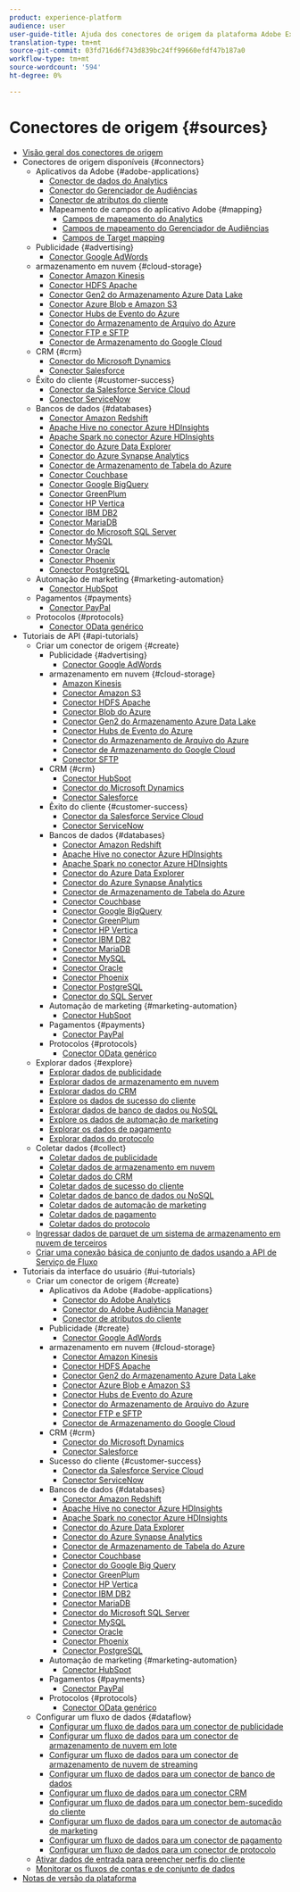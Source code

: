 ```yaml
---
product: experience-platform
audience: user
user-guide-title: Ajuda dos conectores de origem da plataforma Adobe Experience
translation-type: tm+mt
source-git-commit: 03fd716d6f743d839bc24ff99660efdf47b187a0
workflow-type: tm+mt
source-wordcount: '594'
ht-degree: 0%

---
```



# Conectores de origem {#sources}

- [Visão geral dos conectores de origem](home.md)
- Conectores de origem disponíveis {#connectors}
   - Aplicativos da Adobe {#adobe-applications}
      - [Conector de dados do Analytics](connectors/adobe-applications/analytics.md)
      - [Conector do Gerenciador de Audiências](connectors/adobe-applications/audience-manager.md)
      - [Conector de atributos do cliente](connectors/adobe-applications/customer-attributes.md)
      - Mapeamento de campos do aplicativo Adobe {#mapping}
         - [Campos de mapeamento do Analytics](connectors/adobe-applications/mapping/analytics.md)
         - [Campos de mapeamento do Gerenciador de Audiências](connectors/adobe-applications/mapping/audience-manager.md)
         - [Campos de Target mapping](connectors/adobe-applications/mapping/target.md)
   - Publicidade {#advertising}
      - [Conector Google AdWords](connectors/advertising/ads.md)
   - armazenamento em nuvem {#cloud-storage}
      - [Conector Amazon Kinesis](connectors/cloud-storage/kinesis.md)
      - [Conector HDFS Apache](connectors/cloud-storage/hdfs.md)
      - [Conector Gen2 do Armazenamento Azure Data Lake](connectors/cloud-storage/adls-gen2.md)
      - [Conector Azure Blob e Amazon S3](connectors/cloud-storage/blob-s3.md)
      - [Conector Hubs de Evento do Azure](connectors/cloud-storage/eventhub.md)
      - [Conector do Armazenamento de Arquivo do Azure](connectors/cloud-storage/azure-file-storage.md)
      - [Conector FTP e SFTP](connectors/cloud-storage/ftp-sftp.md)
      - [Conector de Armazenamento do Google Cloud](connectors/cloud-storage/google-cloud-storage.md)
   - CRM {#crm}
      - [Conector do Microsoft Dynamics](connectors/crm/ms-dynamics.md)
      - [Conector Salesforce](connectors/crm/salesforce.md)
   - Êxito do cliente {#customer-success}
      - [Conector da Salesforce Service Cloud](connectors/customer-success/salesforce-service-cloud.md)
      - [Conector ServiceNow](connectors/customer-success/servicenow.md)
   - Bancos de dados {#databases}
      - [Conector Amazon Redshift](connectors/databases/redshift.md)
      - [Apache Hive no conector Azure HDInsights](connectors/databases/hive.md)
      - [Apache Spark no conector Azure HDInsights](connectors/databases/spark.md)
      - [Conector do Azure Data Explorer](connectors/databases/data-explorer.md)
      - [Conector do Azure Synapse Analytics](connectors/databases/synapse-analytics.md)
      - [Conector de Armazenamento de Tabela do Azure](connectors/databases/ats.md)
      - [Conector Couchbase](connectors/databases/couchbase.md)
      - [Conector Google BigQuery](connectors/databases/bigquery.md)
      - [Conector GreenPlum](connectors/databases/greenplum.md)
      - [Conector HP Vertica](connectors/databases/hp-vertica.md)
      - [Conector IBM DB2](connectors/databases/ibm-db2.md)
      - [Conector MariaDB](connectors/databases/mariadb.md)
      - [Conector do Microsoft SQL Server](connectors/databases/sql-server.md)
      - [Conector MySQL](connectors/databases/mysql.md)
      - [Conector Oracle](connectors/databases/oracle.md)
      - [Conector Phoenix](connectors/databases/phoenix.md)
      - [Conector PostgreSQL](connectors/databases/postgres.md)
   - Automação de marketing {#marketing-automation}
      - [Conector HubSpot](connectors/marketing-automation/hubspot.md)
   - Pagamentos {#payments}
      - [Conector PayPal](connectors/payments/paypal.md)
   - Protocolos {#protocols}
      - [Conector OData genérico](connectors/protocols/odata.md)
- Tutoriais de API {#api-tutorials}
   - Criar um conector de origem {#create}
      - Publicidade {#advertising}
         - [Conector Google AdWords](tutorials/api/create/advertising/ads.md)
      - armazenamento em nuvem {#cloud-storage}
         - [Amazon Kinesis](tutorials/api/create/cloud-storage/kinesis.md)
         - [Conector Amazon S3](tutorials/api/create/cloud-storage/s3.md)
         - [Conector HDFS Apache](tutorials/api/create/cloud-storage/hdfs.md)
         - [Conector Blob do Azure](tutorials/api/create/cloud-storage/blob.md)
         - [Conector Gen2 do Armazenamento Azure Data Lake](tutorials/api/create/cloud-storage/adls-gen2.md)
         - [Conector Hubs de Evento do Azure](tutorials/api/create/cloud-storage/eventhub.md)
         - [Conector do Armazenamento de Arquivo do Azure](tutorials/api/create/cloud-storage/azure-file-storage.md)
         - [Conector de Armazenamento do Google Cloud](tutorials/api/create/cloud-storage/google.md)
         - [Conector SFTP](tutorials/api/create/cloud-storage/sftp.md)
      - CRM {#crm}
         - [Conector HubSpot](tutorials/api/create/crm/hubspot.md)
         - [Conector do Microsoft Dynamics](tutorials/api/create/crm/ms-dynamics.md)
         - [Conector Salesforce](tutorials/api/create/crm/salesforce.md)
      - Êxito do cliente {#customer-success}
         - [Conector da Salesforce Service Cloud](tutorials/api/create/customer-success/salesforce-service-cloud.md)
         - [Conector ServiceNow](tutorials/api/create/customer-success/servicenow.md)
      - Bancos de dados {#databases}
         - [Conector Amazon Redshift](tutorials/api/create/databases/redshift.md)
         - [Apache Hive no conector Azure HDInsights](tutorials/api/create/databases/hive.md)
         - [Apache Spark no conector Azure HDInsights](tutorials/api/create/databases/spark.md)
         - [Conector do Azure Data Explorer](tutorials/api/create/databases/data-explorer.md)
         - [Conector do Azure Synapse Analytics](tutorials/api/create/databases/synapse-analytics.md)
         - [Conector de Armazenamento de Tabela do Azure](tutorials/api/create/databases/ats.md)
         - [Conector Couchbase](tutorials/api/create/databases/couchbase.md)
         - [Conector Google BigQuery](tutorials/api/create/databases/bigquery.md)
         - [Conector GreenPlum](tutorials/api/create/databases/greenplum.md)
         - [Conector HP Vertica](tutorials/api/create/databases/hp-vertica.md)
         - [Conector IBM DB2](tutorials/api/create/databases/ibm-db2.md)
         - [Conector MariaDB](tutorials/api/create/databases/mariadb.md)
         - [Conector MySQL](tutorials/api/create/databases/mysql.md)
         - [Conector Oracle](tutorials/api/create/databases/oracle.md)
         - [Conector Phoenix](tutorials/api/create/databases/phoenix.md)
         - [Conector PostgreSQL](tutorials/api/create/databases/postgres.md)
         - [Conector do SQL Server](tutorials/api/create/databases/sql-server.md)
      - Automação de marketing {#marketing-automation}
         - [Conector HubSpot](tutorials/api/create/marketing-automation/hubspot.md)
      - Pagamentos {#payments}
         - [Conector PayPal](tutorials/api/create/payments/paypal.md)
      - Protocolos {#protocols}
         - [Conector OData genérico](tutorials/api/create/protocols/odata.md)
   - Explorar dados {#explore}
      - [Explorar dados de publicidade](tutorials/api/explore/advertising.md)
      - [Explorar dados de armazenamento em nuvem](tutorials/api/explore/cloud-storage.md)
      - [Explorar dados do CRM](tutorials/api/explore/crm.md)
      - [Explore os dados de sucesso do cliente](tutorials/api/explore/customer-success.md)
      - [Explorar dados de banco de dados ou NoSQL](tutorials/api/explore/database-nosql.md)
      - [Explore os dados de automação de marketing](tutorials/api/explore/marketing-automation.md)
      - [Explorar os dados de pagamento](tutorials/api/explore/payments.md)
      - [Explorar dados do protocolo](tutorials/api/explore/protocols.md)
   - Coletar dados {#collect}
      - [Coletar dados de publicidade](tutorials/api/collect/advertising.md)
      - [Coletar dados de armazenamento em nuvem](tutorials/api/collect/cloud-storage.md)
      - [Coletar dados do CRM](tutorials/api/collect/crm.md)
      - [Coletar dados de sucesso do cliente](tutorials/api/collect/customer-success.md)
      - [Coletar dados de banco de dados ou NoSQL](tutorials/api/collect/database-nosql.md)
      - [Coletar dados de automação de marketing](tutorials/api/collect/marketing-automation.md)
      - [Coletar dados de pagamento](tutorials/api/collect/payments.md)
      - [Coletar dados do protocolo](tutorials/api/collect/protocols.md)
   - [Ingressar dados de parquet de um sistema de armazenamento em nuvem de terceiros](tutorials/api/cloud-storage-parquet.md)
   - [Criar uma conexão básica de conjunto de dados usando a API de Serviço de Fluxo](tutorials/api/create-dataset-base-connection.md)
- Tutoriais da interface do usuário {#ui-tutorials}
   - Criar um conector de origem {#create}
      - Aplicativos da Adobe {#adobe-applications}
         - [Conector do Adobe Analytics](tutorials/ui/create/adobe-applications/analytics.md)
         - [Conector do Adobe Audiência Manager](tutorials/ui/create/adobe-applications/audience-manager.md)
         - [Conector de atributos do cliente](tutorials/ui/create/adobe-applications/customer-attributes.md)
      - Publicidade {#create}
         - [Conector Google AdWords](tutorials/ui/create/advertising/ads.md)
      - armazenamento em nuvem {#cloud-storage}
         - [Conector Amazon Kinesis](tutorials/ui/create/cloud-storage/kinesis.md)
         - [Conector HDFS Apache](tutorials/ui/create/cloud-storage/hdfs.md)
         - [Conector Gen2 do Armazenamento Azure Data Lake](tutorials/ui/create/cloud-storage/adls-gen2.md)
         - [Conector Azure Blob e Amazon S3](tutorials/ui/create/cloud-storage/blob-s3.md)
         - [Conector Hubs de Evento do Azure](tutorials/ui/create/cloud-storage/eventhub.md)
         - [Conector do Armazenamento de Arquivo do Azure](tutorials/ui/create/cloud-storage/azure-file-storage.md)
         - [Conector FTP e SFTP](tutorials/ui/create/cloud-storage/ftp-sftp.md)
         - [Conector de Armazenamento do Google Cloud](tutorials/ui/create/cloud-storage/google-cloud-storage.md)
      - CRM {#crm}
         - [Conector do Microsoft Dynamics](tutorials/ui/create/crm/dynamics.md)
         - [Conector Salesforce](tutorials/ui/create/crm/salesforce.md)
      - Sucesso do cliente {#customer-success}
         - [Conector da Salesforce Service Cloud](tutorials/ui/create/customer-success/salesforce-service-cloud.md)
         - [Conector ServiceNow](tutorials/ui/create/customer-success/servicenow.md)
      - Bancos de dados {#databases}
         - [Conector Amazon Redshift](tutorials/ui/create/databases/redshift.md)
         - [Apache Hive no conector Azure HDInsights](tutorials/ui/create/databases/hive.md)
         - [Apache Spark no conector Azure HDInsights](tutorials/ui/create/databases/spark.md)
         - [Conector do Azure Data Explorer](tutorials/ui/create/databases/data-explorer.md)
         - [Conector do Azure Synapse Analytics](tutorials/ui/create/databases/synapse-analytics.md)
         - [Conector de Armazenamento de Tabela do Azure](tutorials/ui/create/databases/ats.md)
         - [Conector Couchbase](tutorials/ui/create/databases/couchbase.md)
         - [Conector do Google Big Query](tutorials/ui/create/databases/bigquery.md)
         - [Conector GreenPlum](tutorials/ui/create/databases/greenplum.md)
         - [Conector HP Vertica](tutorials/ui/create/databases/hp-vertica.md)
         - [Conector IBM DB2](tutorials/ui/create/databases/ibm-db2.md)
         - [Conector MariaDB](tutorials/ui/create/databases/mariadb.md)
         - [Conector do Microsoft SQL Server](tutorials/ui/create/databases/sql-server.md)
         - [Conector MySQL](tutorials/ui/create/databases/mysql.md)
         - [Conector Oracle](tutorials/ui/create/databases/oracle.md)
         - [Conector Phoenix](tutorials/ui/create/databases/phoenix.md)
         - [Conector PostgreSQL](tutorials/ui/create/databases/postgres.md)
      - Automação de marketing {#marketing-automation}
         - [Conector HubSpot](tutorials/ui/create/marketing-automation/hubspot.md)
      - Pagamentos {#payments}
         - [Conector PayPal](tutorials/ui/create/payments/paypal.md)
      - Protocolos {#protocols}
         - [Conector OData genérico](tutorials/ui/create/protocols/odata.md)
   - Configurar um fluxo de dados {#dataflow}
      - [Configurar um fluxo de dados para um conector de publicidade](tutorials/ui/dataflow/advertising.md)
      - [Configurar um fluxo de dados para um conector de armazenamento de nuvem em lote](tutorials/ui/dataflow/batch/cloud-storage.md)
      - [Configurar um fluxo de dados para um conector de armazenamento de nuvem de streaming](tutorials/ui/dataflow/streaming/cloud-storage.md)
      - [Configurar um fluxo de dados para um conector de banco de dados](tutorials/ui/dataflow/databases.md)
      - [Configurar um fluxo de dados para um conector CRM](tutorials/ui/dataflow/crm.md)
      - [Configurar um fluxo de dados para um conector bem-sucedido do cliente](tutorials/ui/dataflow/customer-success.md)
      - [Configurar um fluxo de dados para um conector de automação de marketing](tutorials/ui/dataflow/marketing-automation.md)
      - [Configurar um fluxo de dados para um conector de pagamento](tutorials/ui/dataflow/payments.md)
      - [Configurar um fluxo de dados para um conector de protocolo](tutorials/ui/dataflow/protocols.md)
   - [Ativar dados de entrada para preencher perfis do cliente](tutorials/ui/profile.md)
   - [Monitorar os fluxos de contas e de conjunto de dados](tutorials/ui/monitor.md)
- [Notas de versão da plataforma](https://www.adobe.com/go/platform-release-notes-en)

